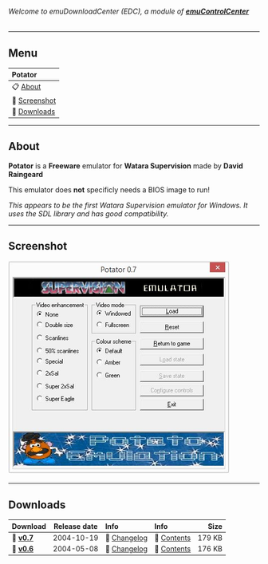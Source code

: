 ###### Welcome to emuDownloadCenter (EDC), a module of [**emuControlCenter**](https://github.com/PhoenixInteractiveNL/emuControlCenter/wiki)
***
## Menu
| **Potator** |
|:---------|
| :clipboard: [About](#about) |
| :sunrise: [Screenshot](#screenshot) |
| :floppy_disk: [Downloads](#downloads) |
***
## About
**Potator** is a **Freeware** emulator for **Watara Supervision** made by **David Raingeard**

This emulator does **not** specificly needs a BIOS image to run!

_This appears to be the first Watara Supervision emulator for Windows. It uses the SDL library and has good compatibility._
***
## Screenshot
![](https://raw.githubusercontent.com/PhoenixInteractiveNL/edc-masterhook/master/downloadhooks/potator/potator_screen.jpg)
***
## Downloads
| Download | Release date  | Info       | Info       | Size       |
|:---------|:-------------:|:-----------|:-----------|-----------:|
| :floppy_disk: [**v0.7**](https://github.com/PhoenixInteractiveNL/edc-repo0001/raw/master/potator/0.7.7z) | 2004-10-19 | :page_facing_up: [Changelog](https://github.com/PhoenixInteractiveNL/edc-repo0001/blob/master/potator/0.7_changelog.txt) | :mag_right: [Contents](https://github.com/PhoenixInteractiveNL/edc-repo0001/blob/master/potator/0.7_contents.txt) | 179 KB |
| :floppy_disk: [**v0.6**](https://github.com/PhoenixInteractiveNL/edc-repo0001/raw/master/potator/0.6.7z) | 2004-05-08 | :page_facing_up: [Changelog](https://github.com/PhoenixInteractiveNL/edc-repo0001/blob/master/potator/0.6_changelog.txt) | :mag_right: [Contents](https://github.com/PhoenixInteractiveNL/edc-repo0001/blob/master/potator/0.6_contents.txt) | 176 KB |
